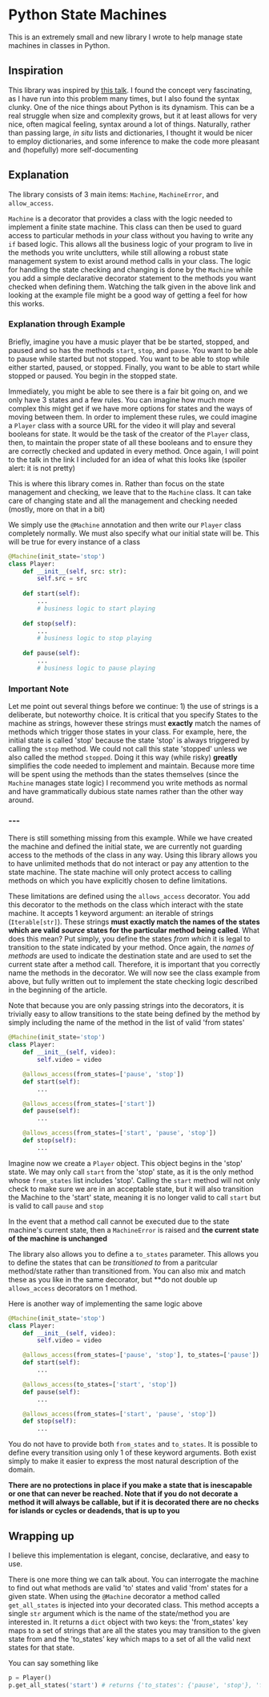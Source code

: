 # Python State Machines
This is an extremely small and new library I wrote to help manage state machines in classes in Python.

## Inspiration
This library was inspired by [this talk](https://www.youtube.com/watch?v=I1Mzx_tSpew). I found the concept very fascinating, as I have run into this problem many times, but I also found the syntax clunky. 
One of the nice things about Python is its dynamism. This can be a real struggle when size and complexity grows, but it at least
allows for very nice, often magical feeling, syntax around a lot of things. Naturally, rather than passing large, *in situ* lists and dictionaries, I thought it would be 
nicer to employ dictionaries, and some inference to make the code more pleasant and (hopefully) more self-documenting

## Explanation 
The library consists of 3 main items: `Machine`, `MachineError`, and `allow_access`.

`Machine` is a decorator that provides a class with the logic needed to implement a finite state machine. 
This class can then be used to guard access to particular
methods in *your* class without you having to write any `if` based logic.
This allows all the business logic of your program to live in the methods you write unclutters, 
while still allowing a robust state management system  to exist around method calls in your class. 
The logic for handling the state checking and changing is done by the `Machine` while you add a simple 
declarative decorator statement to the methods you want checked when defining them. 
Watching the talk given in the above link and looking at the example file might be a good way of getting a feel for how this works. 


### Explanation through Example

Briefly, imagine you have a music player that be be started, stopped, and paused and so has the methods `start`, `stop`, and `pause`.
You want to be able to pause while started but not stopped. You want to be able to stop while either started, paused, or stopped. Finally,
you want to be able to start while stopped or paused. You begin in the stopped state.

Immediately, you might be able to see there is a fair bit going on, and we only have 3 states and a few rules. 
You can imagine how much more complex this might get if we have more options for states and the ways of moving between them.
In order to implement these rules, we could imagine a `Player` class with a source URL for the video it will play and 
several booleans for state. It would be the task of the creator of the `Player` class, then, to maintain the proper state 
of all these booleans and to ensure they are correctly checked and updated in every method. Once again, I will point
to the talk in the link I included for an idea of what this looks like (spoiler alert: it is not pretty)

This is where this library comes in. Rather than focus on the state management and checking, we leave that 
to the `Machine` class. It can take care of changing state and all the management and checking needed (mostly, 
more on that in a bit)

We simply use the `@Machine` annotation and then write our `Player` class
completely normally. We must also specify what our initial state will be. This will be true for every instance of a class

```python 
@Machine(init_state='stop')
class Player:
    def __init__(self, src: str):
        self.src = src
        
    def start(self):
        ...
        # business logic to start playing
     
    def stop(self):
        ...
        # business logic to stop playing
    
    def pause(self):
        ... 
        # business logic to pause playing
```

### Important Note

Let me point out several things before we continue: 1) the use of strings is a deliberate, but noteworthy choice. It is critical that you specify States 
to the machine as strings, however these strings must **exactly** match the names of methods which trigger those states in your class.
For example, here, the initial state is called 'stop' because the state 'stop' is always triggered by calling the `stop` method. 
We could not call this state 'stopped' unless we also called the method `stopped`. Doing it this way (while risky) **greatly** simplifies the code 
needed to implement and maintain. Because more time will be spent using the methods than the states themselves (since the `Machine` manages state logic)
I recommend you write methods as normal and have grammatically dubious state names rather than the other way around.
### ---

There is still something missing from this example. While we have created the machine and defined the initial state, we are
currently not guarding access to the methods of the class in any way. 
Using this library allows you to have unlimited methods that do not interact or pay any attention to the 
state machine. The state machine will only protect access to calling methods on which you have explicitly chosen 
to define limitations. 

These limitations are defined using the `allows_access` decorator. You 
add this decorator to the methods on the class which interact with the state machine. 
It accepts 1 keyword argument: an iterable of strings (`Iterable[str]`).
These strings **must exactly match the names of the states which are valid _source_ states for the particular method
being called**. What does this mean? Put simply, you define the states *from which* it is legal to transition 
to the state indicated by your method. Once again, the *names of methods* are used to indicate the destination
state and are used to set the current state after a method call. Therefore, it is important that you correctly name
the methods in the decorator. We will now see the class example from above, but fully written out to implement 
the state checking logic described in the beginning of the article. 

Note that because you are only passing strings into the decorators, it is trivially easy to allow transitions 
to the state being defined by the method by simply including the name of the method in the list of valid 'from states'

```python
@Machine(init_state='stop')
class Player:
    def __init__(self, video):
        self.video = video

    @allows_access(from_states=['pause', 'stop'])
    def start(self):
        ...

    @allows_access(from_states=['start'])
    def pause(self):
        ...

    @allows_access(from_states=['start', 'pause', 'stop'])
    def stop(self):
        ...
```

Imagine now we create a `Player` object. This object begins in the 'stop' state. We may only call `start` from the 
'stop' state, as it is the only method whose `from_states` list includes 'stop'. Calling the `start` method 
will not only check to make sure we are in an acceptable state, but it will also transition the Machine to the 
'start' state, meaning it is no longer valid to call `start` but is valid to call `pause` and `stop` 

In the event that a method call cannot be executed due to the state machine's current state, then a `MachineError`
is raised and **the current state of the machine is unchanged**

The library also allows you to define a `to_states` parameter. This allows you to define the states that can be 
*transitioned to* from a paritcular method/state rather than transitioned from. You can also mix and match these
as you like in the same decorator, but **do not double up `allows_access` decorators on 1 method.

Here is another way of implementing the same logic above

```python
@Machine(init_state='stop')
class Player:
    def __init__(self, video):
        self.video = video

    @allows_access(from_states=['pause', 'stop'], to_states=['pause'])
    def start(self):
        ...

    @allows_access(to_states=['start', 'stop'])
    def pause(self):
        ...

    @allows_access(from_states=['start', 'pause', 'stop'])
    def stop(self):
        ...
```

You do not have to provide both `from_states` and `to_states`. It is possible to define every transition using only 
1 of these keyword arguments. Both exist simply to make it easier to express the most natural description of the 
domain. 

**There are no protections in place if you make a state that is inescapable or one that can never be reached. 
Note that if you do not decorate a method it will always be callable, but if it is decorated there are no checks for 
islands or cycles or deadends, that is up to you**

## Wrapping up 

I believe this implementation is elegant, concise, declarative, and easy to use. 

There is one more thing we can talk about. You can interrogate the machine to find out what methods are valid 
'to' states and valid 'from' states for a given state. When using the `@Machine` decorator
a method called `get_all_states` is injected into your decorated class. This method accepts a single `str` argument which is the 
name of the state/method you are interested in. It returns a `dict` object with two keys: the 'from_states' key 
maps to a set of strings that are all the states you may transition to the given state from and the 'to_states' 
key which maps to a set of all the valid next states for that state. 

You can say something like

```python
p = Player()
p.get_all_states('start') # returns {'to_states': {'pause', 'stop'}, 'from_states': {'pause', 'stop'}}
```